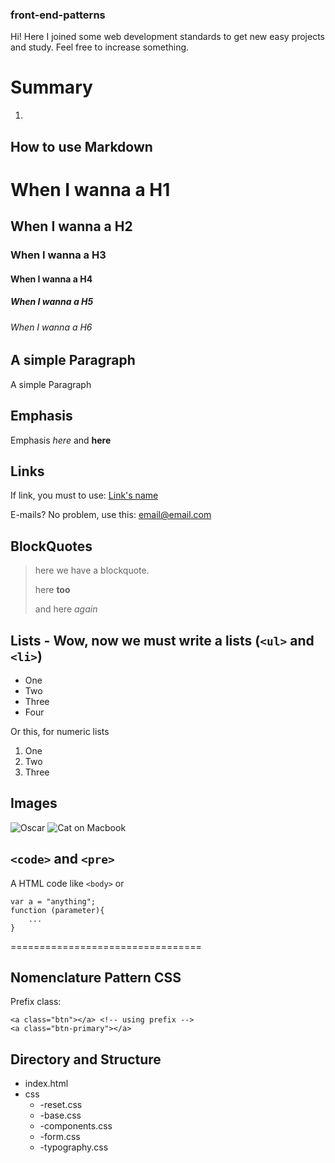 ### front-end-patterns
Hi! Here I joined some web development standards to get new easy projects and study. Feel free to increase something.

# Summary

1. 

## How to use Markdown

# When I wanna a H1
## When I wanna a H2
### When I wanna a H3
#### When I wanna a H4
##### When I wanna a H5
###### When I wanna a H6

## A simple Paragraph
A simple Paragraph

## Emphasis
Emphasis _here_ and **here**

## Links
If link, you must to use: [Link's name](http://google.com "any message here!")

E-mails? No problem, use this: <email@email.com>

## BlockQuotes

> here we have a blockquote.
> 
> here **too**
>
> and here _again_

## Lists - Wow, now we must write a lists (`<ul>` and `<li>`)

* One
* Two
* Three
* Four

Or this, for numeric lists

1. One
2. Two
3. Three

## Images

![Oscar](https://media.giphy.com/media/T4xE7dKaxoB1u/giphy.gif)
![Cat on Macbook](https://media.giphy.com/media/JIX9t2j0ZTN9S/giphy.gif "a simple description")

## `<code>` and `<pre>`

A HTML code like `<body>` or

```
var a = "anything";
function (parameter){
	...
}

```


=================================

## Nomenclature Pattern CSS

Prefix class:

```
<a class="btn"></a> <!-- using prefix -->
<a class="btn-primary"></a>

```
## Directory and Structure

* index.html
* css
  * -reset.css
  * -base.css
  * -components.css
  * -form.css
  * -typography.css



